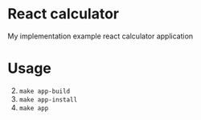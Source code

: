 # React calculator

My implementation example react calculator application

# Usage
2. `make app-build`
3. `make app-install`
4. `make app`
